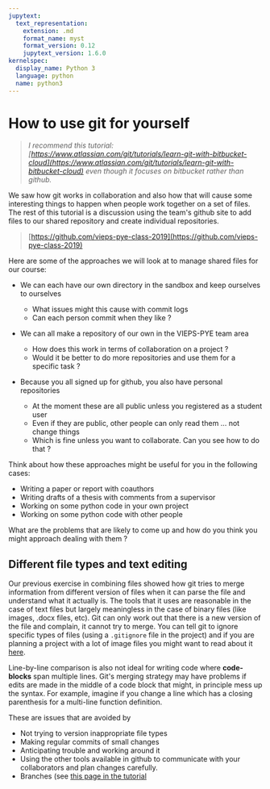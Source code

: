 ```yaml
---
jupytext:
  text_representation:
    extension: .md
    format_name: myst
    format_version: 0.12
    jupytext_version: 1.6.0
kernelspec:
  display_name: Python 3
  language: python
  name: python3
---
```


# How to use git for yourself


  > _I recommend this tutorial: [https://www.atlassian.com/git/tutorials/learn-git-with-bitbucket-cloud](https://www.atlassian.com/git/tutorials/learn-git-with-bitbucket-cloud) even though it focuses on bitbucket rather than github._


We saw how git works in collaboration and also how that will cause some interesting things to happen when people work together on a set of files. The rest of this tutorial is a discussion using the team's github site to add files to our shared repository and create individual repositories. 

  > [https://github.com/vieps-pye-class-2019](https://github.com/vieps-pye-class-2019)

Here are some of the approaches we will look at to manage shared files for our course:

  - We can each have our own directory in the sandbox and keep ourselves to ourselves 
     - What issues might this cause with commit logs
     - Can each person commit when they like ?
     
  - We can all make a repository of our own in the VIEPS-PYE team area
     - How does this work in terms of collaboration on a project ?
     - Would it be better to do more repositories and use them for a specific task ?
     
  - Because you all signed up for github, you also have personal repositories
     - At the moment these are all public unless you registered as a student user
     - Even if they are public, other people can only read them ... not change things
     - Which is fine unless you want to collaborate. Can you see how to do that ?

Think about how these approaches might be useful for you in the following cases:

  - Writing a paper or report with coauthors
  - Writing drafts of a thesis with comments from a supervisor
  - Working on some python code in your own project
  - Working on some python code with other people
  
What are the problems that are likely to come up and how do you think you might approach dealing with them ?


## Different file types and text editing

Our previous exercise in combining files showed how git tries to merge information from different version of files when it can parse the file and understand what it actually is. The tools that it uses are reasonable in the case of text files but largely meaningless in the case of binary files (like images, .docx files, etc). Git can only work out that there is a new version of the file and complain, it cannot try to merge. You can tell git to ignore specific types of files (using a `.gitignore` file in the project) and if you are planning a project with a lot of image files you might want to read about it [here](https://www.atlassian.com/git/tutorials/saving-changes/gitignore).

Line-by-line comparison is also not ideal for writing code where **code-blocks** span multiple lines. Git's merging strategy may have problems if edits are made in the middle of a code block that might, in principle mess up the syntax. For example, imagine if you change a line which has a closing parenthesis for a multi-line function definition. 

These are issues that are avoided by 

  - Not trying to version inappropriate file types
  - Making regular commits of small changes
  - Anticipating trouble and working around it
  - Using the other tools available in github to communicate with your collaborators and plan changes carefully.
  - Branches (see [this page in the tutorial](https://www.atlassian.com/git/tutorials/using-branches)

    


```{code-cell} ipython3

```
